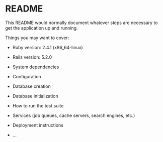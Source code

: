 # README

This README would normally document whatever steps are necessary to get the
application up and running.

Things you may want to cover:

* Ruby version: 2.4.1 (x86_64-linux) 

* Rails version: 5.2.0

* System dependencies

* Configuration

* Database creation

* Database initialization

* How to run the test suite

* Services (job queues, cache servers, search engines, etc.)

* Deployment instructions

* ...
